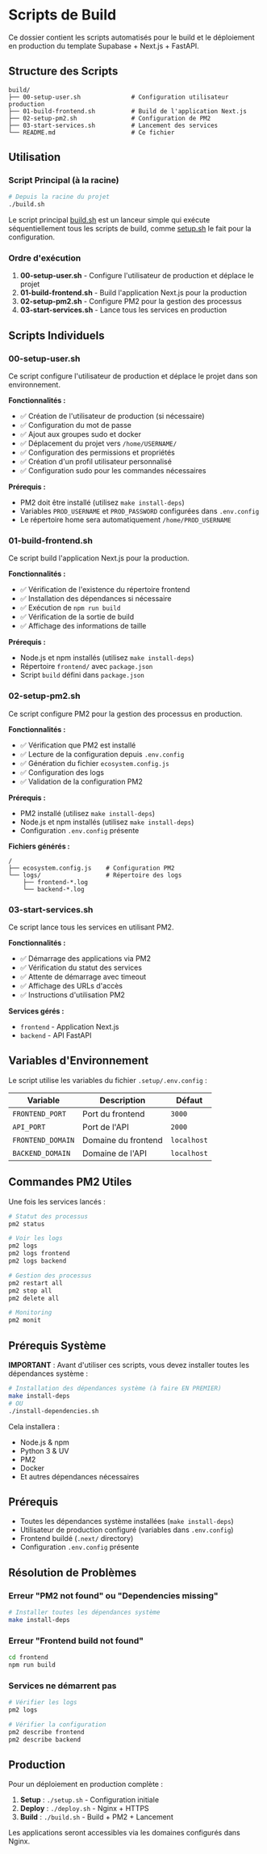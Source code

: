 # Scripts de Build

Ce dossier contient les scripts automatisés pour le build et le déploiement en production du template Supabase + Next.js + FastAPI.

## Structure des Scripts

```
build/
├── 00-setup-user.sh              # Configuration utilisateur production
├── 01-build-frontend.sh          # Build de l'application Next.js
├── 02-setup-pm2.sh               # Configuration de PM2
├── 03-start-services.sh          # Lancement des services
└── README.md                     # Ce fichier
```

## Utilisation

### Script Principal (à la racine)
```bash
# Depuis la racine du projet
./build.sh
```

Le script principal [build.sh](file:///Users/oja/Project/tools/Template_SUPABASE_NEXTJS_FASTAPI/build.sh) est un lanceur simple qui exécute séquentiellement tous les scripts de build, comme [setup.sh](file:///Users/oja/Project/tools/Template_SUPABASE_NEXTJS_FASTAPI/setup.sh) le fait pour la configuration.

### Ordre d'exécution

1. **00-setup-user.sh** - Configure l'utilisateur de production et déplace le projet
2. **01-build-frontend.sh** - Build l'application Next.js pour la production
3. **02-setup-pm2.sh** - Configure PM2 pour la gestion des processus
4. **03-start-services.sh** - Lance tous les services en production

## Scripts Individuels

### 00-setup-user.sh

Ce script configure l'utilisateur de production et déplace le projet dans son environnement.

**Fonctionnalités :**
- ✅ Création de l'utilisateur de production (si nécessaire)
- ✅ Configuration du mot de passe
- ✅ Ajout aux groupes sudo et docker
- ✅ Déplacement du projet vers `/home/USERNAME/`
- ✅ Configuration des permissions et propriétés
- ✅ Création d'un profil utilisateur personnalisé
- ✅ Configuration sudo pour les commandes nécessaires

**Prérequis :**
- PM2 doit être installé (utilisez `make install-deps`)
- Variables `PROD_USERNAME` et `PROD_PASSWORD` configurées dans `.env.config`
- Le répertoire home sera automatiquement `/home/PROD_USERNAME`

### 01-build-frontend.sh

Ce script build l'application Next.js pour la production.

**Fonctionnalités :**
- ✅ Vérification de l'existence du répertoire frontend
- ✅ Installation des dépendances si nécessaire
- ✅ Exécution de `npm run build`
- ✅ Vérification de la sortie de build
- ✅ Affichage des informations de taille

**Prérequis :**
- Node.js et npm installés (utilisez `make install-deps`)
- Répertoire `frontend/` avec `package.json`
- Script `build` défini dans `package.json`

### 02-setup-pm2.sh

Ce script configure PM2 pour la gestion des processus en production.

**Fonctionnalités :**
- ✅ Vérification que PM2 est installé
- ✅ Lecture de la configuration depuis `.env.config`
- ✅ Génération du fichier `ecosystem.config.js`
- ✅ Configuration des logs
- ✅ Validation de la configuration PM2

**Prérequis :**
- PM2 installé (utilisez `make install-deps`)
- Node.js et npm installés (utilisez `make install-deps`)
- Configuration `.env.config` présente

**Fichiers générés :**
```
/
├── ecosystem.config.js    # Configuration PM2
└── logs/                  # Répertoire des logs
    ├── frontend-*.log
    └── backend-*.log
```

### 03-start-services.sh

Ce script lance tous les services en utilisant PM2.

**Fonctionnalités :**
- ✅ Démarrage des applications via PM2
- ✅ Vérification du statut des services
- ✅ Attente de démarrage avec timeout
- ✅ Affichage des URLs d'accès
- ✅ Instructions d'utilisation PM2

**Services gérés :**
- `frontend` - Application Next.js
- `backend` - API FastAPI

## Variables d'Environnement

Le script utilise les variables du fichier `.setup/.env.config` :

| Variable | Description | Défaut |
|----------|-------------|---------|
| `FRONTEND_PORT` | Port du frontend | `3000` |
| `API_PORT` | Port de l'API | `2000` |
| `FRONTEND_DOMAIN` | Domaine du frontend | `localhost` |
| `BACKEND_DOMAIN` | Domaine de l'API | `localhost` |

## Commandes PM2 Utiles

Une fois les services lancés :

```bash
# Statut des processus
pm2 status

# Voir les logs
pm2 logs
pm2 logs frontend
pm2 logs backend

# Gestion des processus
pm2 restart all
pm2 stop all
pm2 delete all

# Monitoring
pm2 monit
```

## Prérequis Système

**IMPORTANT** : Avant d'utiliser ces scripts, vous devez installer toutes les dépendances système :

```bash
# Installation des dépendances système (à faire EN PREMIER)
make install-deps
# OU
./install-dependencies.sh
```

Cela installera :
- Node.js & npm
- Python 3 & UV
- PM2
- Docker
- Et autres dépendances nécessaires

## Prérequis

- Toutes les dépendances système installées (`make install-deps`)
- Utilisateur de production configuré (variables dans `.env.config`)
- Frontend buildé (`.next/` directory)
- Configuration `.env.config` présente

## Résolution de Problèmes

### Erreur "PM2 not found" ou "Dependencies missing"
```bash
# Installer toutes les dépendances système
make install-deps
```

### Erreur "Frontend build not found"
```bash
cd frontend
npm run build
```

### Services ne démarrent pas
```bash
# Vérifier les logs
pm2 logs

# Vérifier la configuration
pm2 describe frontend
pm2 describe backend
```

## Production

Pour un déploiement en production complète :

1. **Setup** : `./setup.sh` - Configuration initiale
2. **Deploy** : `./deploy.sh` - Nginx + HTTPS
3. **Build** : `./build.sh` - Build + PM2 + Lancement

Les applications seront accessibles via les domaines configurés dans Nginx.